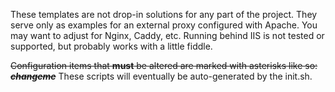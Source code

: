 These templates are not drop-in solutions for any part of the project. They serve only as examples for an external proxy configured with Apache. You may want to adjust for Nginx, Caddy, etc. Running behind IIS is not tested or supported, but probably works with a little fiddle.

~~Configuration items that **must** be altered are marked with asterisks like so: ***changeme***~~ These scripts will eventually be auto-generated by the init.sh. 
